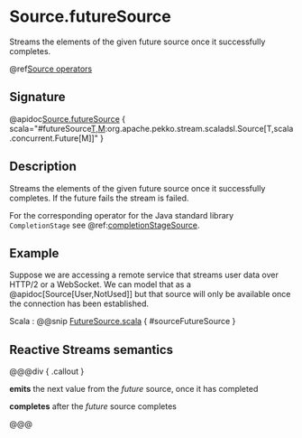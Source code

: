 # Source.futureSource

Streams the elements of the given future source once it successfully completes.

@ref[Source operators](../index.md#source-operators)

## Signature

@apidoc[Source.futureSource](Source$) { scala="#futureSource[T,M](futureSource:scala.concurrent.Future[org.apache.pekko.stream.scaladsl.Source[T,M]]):org.apache.pekko.stream.scaladsl.Source[T,scala.concurrent.Future[M]]" }


## Description

Streams the elements of the given future source once it successfully completes. 
If the future fails the stream is failed.

For the corresponding operator for the Java standard library `CompletionStage` see @ref:[completionStageSource](completionStageSource.md).

## Example

Suppose we are accessing a remote service that streams user data over HTTP/2 or a WebSocket. We can model that 
as a @apidoc[Source[User,NotUsed]] but that source will only be available once the connection has been established.

Scala
: @@snip [FutureSource.scala](/akka-docs/src/test/scala/docs/stream/operators/source/FutureSource.scala) { #sourceFutureSource }

## Reactive Streams semantics

@@@div { .callout }

**emits** the next value from the *future* source, once it has completed

**completes** after the *future* source completes

@@@
